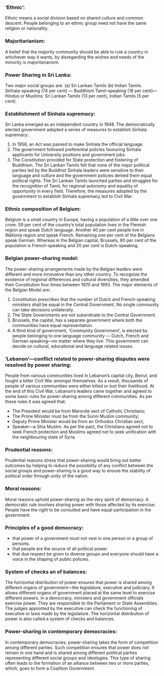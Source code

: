 ### ‘Ethnic’:
Ethnic means a social division based on shared culture and common descent. People belonging to an ethnic group need not have the same religion or nationality.

### Majoritarianism:
A belief that the majority community should be able to rule a country in whichever way it wants, by disregarding the wishes and needs of the minority is majoritarianism.

### Power Sharing in Sri Lanka:
Two major social groups are: (a) Sri Lankan Tamils (b) Indian Tamils. Sinhala-speaking (74 per cent) — Buddhism
Tamil-speaking (18 per cent)—Hindus or Muslims: Sri Lankan Tamils (13 per cent), Indian Tamils (5 per cent).

### Establishment of Sinhala supremacy:
Sri Lanka emerged as an independent country in 1948. The democratically elected government adopted a series of measures to establish Sinhala supremacy:
1. In 1956, an Act was passed to make Sinhala the official language.
2. The government followed preferential policies favouring Sinhala applicants for University positions and government jobs.
3. The Constitution provided for State protection and fostering of Buddhism.
The Sri Lankan Tamils felt that none of the major political parties led by the Buddhist Sinhala leaders were sensitive to their language and culture and the government policies denied them equal political rights. The Sri Lankan Tamils launched parties and struggles for the recognition of Tamil, for regional autonomy and equality of opportunity in every field. Therefore, the measures adopted by the government to establish Sinhala supremacy led to Civil War.

### Ethnic composition of Belgium:
Belgium is a small country in Europe, having a population of a little over one crore. 59 per cent of the country’s total population lives in the Flemish region and speak Dutch language. Another 40 per cent people live in Wallonia region and speak French. Remaining one per cent of the Belgians speak German. Whereas in the Belgian capital, Brussels, 80 per cent of the population is French-speaking and 20 per cent is Dutch-speaking.

### Belgian power-sharing model:
The power-sharing arrangements made by the Belgian leaders were different and more innovative than any other country. To recognize the existence of regional differences and cultural diversities, they amended their Constitution four times between 1970 and 1993.
The major elements of the Belgian Model are:
1. Constitution prescribes that the number of Dutch and French-speaking ministers shall be equal in the Central Government. No single community can take decisions unilaterally.
2. The State Governments are not subordinate to the Central Government.
3. Brussels, the capital, has a separate government where both the communities have equal representation.
4. A third kind of government, ‘Community Government’, is elected by people belonging to one language community — Dutch, French and German speaking—no matter where they live. This government can decide on cultural, educational and language related issues.

### ‘Lebanon’—conflict related to power-sharing disputes were resolved by power sharing:
People from various communities lived in Lebanon’s capital city, Beirut, and fought a bitter Civil War amongst themselves. As a result, thousands of people of various communities were either killed or lost their livelihood. At the end of this Civil War, Lebanon’s leaders came together and agreed to some basic rules for power-sharing among different communities. As per these rules it was agreed that:
* The President would be from Maronite sect of Catholic Christians;
* The Prime Minister must be from the Sunni Muslim community;
* Deputy Prime Minister would be from an Orthodox Christian sect;
* Speaker—a Shia Muslim.
As per the pact, the Christians agreed not to seek French protection and Muslims agreed not to seek unification with the neighbouring state of Syria.

### Prudential reasons:
Prudential reasons stress that power-sharing would bring out better outcomes by helping to reduce the possibility of any conflict between the social groups and power-sharing is a good way to ensure the stability of political order through unity of the nation.

### Moral reasons:
Moral reasons uphold power-sharing as the very spirit of democracy. A democratic rule involves sharing power with those affected by its exercise. People have the right to be consulted and have equal participation in the government.

### Principles of a good democracy:
* that power of a government must not vest in one person or a group of persons.
* that people are the source of all political power.
* that due respect be given to diverse groups and everyone should have a voice in the shaping of public policies.

### System of checks an of balances:
The horizontal distribution of power ensures that power is shared among different organs of government—the legislature, executive and judiciary. It allows different organs of government placed at the same level to exercise different powers. In a democracy, ministers and government officials exercise power. They are responsible to the Parliament or State Assemblies. The judges appointed by the executive can check the functioning of executive or laws made by the legislature. The horizontal distribution of power is also called a system of checks and balances.

### Power-sharing in contemporary democracies:
In contemporary democracies, power-sharing takes the form of competition among different parties. Such competition ensures that power does not remain in one hand and is shared among different political parties representing different social groups and ideologies. This type of sharing often leads to the formation of an alliance between two or more parties, which, goes to form a Coalition Government.
